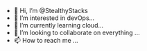 - 👋 Hi, I’m @StealthyStacks
- 👀 I’m interested in devOps...
- 🌱 I’m currently learning cloud...
- 💞️ I’m looking to collaborate on everything ...
- 📫 How to reach me ...

<!---
StealthyStacks/StealthyStacks is a ✨ special ✨ repository because its `README.md` (this file) appears on your GitHub profile.
You can click the Preview link to take a look at your changes.
--->
